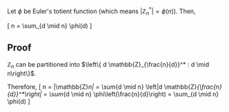 Let $\phi$ be Euler's totient function (which means $|\mathbb{Z}_n^*| = \phi(n)$). Then,

\[ n = \sum_{d \mid n} \phi(d) \]

## Proof

$\mathbb{Z}_n$ can be partitioned into $\left\{ d \mathbb{Z}_{\frac{n}{d}}^* : d \mid n\right\}$.

Therefore,
\[ n = |\mathbb{Z}_n|
= \sum_{d \mid n} \left|d \mathbb{Z}_{\frac{n}{d}}^*\right|
= \sum_{d \mid n} \phi\left(\frac{n}{d}\right)
= \sum_{d \mid n} \phi(d) \]
